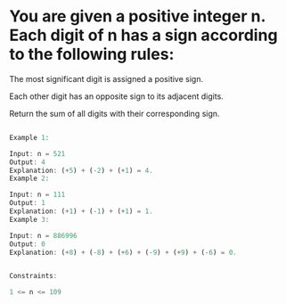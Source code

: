 # You are given a positive integer n. Each digit of n has a sign according to the following rules:

The most significant digit is assigned a positive sign.

Each other digit has an opposite sign to its adjacent digits.

Return the sum of all digits with their corresponding sign.

 ```js

Example 1:

Input: n = 521
Output: 4
Explanation: (+5) + (-2) + (+1) = 4.
Example 2:

Input: n = 111
Output: 1
Explanation: (+1) + (-1) + (+1) = 1.
Example 3:

Input: n = 886996
Output: 0
Explanation: (+8) + (-8) + (+6) + (-9) + (+9) + (-6) = 0.
 

Constraints:

1 <= n <= 109
 